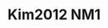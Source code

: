 <a name="material" />

# Kim2012 NM1
<script type="application/ld+json">
  {
    "@context": "https://schema.org/",
    "@type": "ChemicalSubstance",
    "http://purl.org/dc/terms/conformsTo":
      {
        "@type": "CreativeWork",
        "@id": "https://bioschemas.org/profiles/ChemicalSubstance/0.4-RELEASE/"
      },
    "@id": "https://egonw.github.io/nanowiki/nanowiki139.html#material",
    "name": "Kim2012 NM1",
    "sameAs": "http://127.0.0.1/mediawiki/index.php/Special:URIResolver/Kim2012_NM1"
  }
</script>

